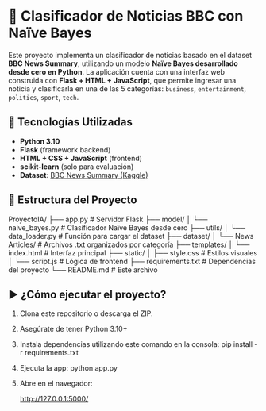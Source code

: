 # 🧠 Clasificador de Noticias BBC con Naïve Bayes

Este proyecto implementa un clasificador de noticias basado en el dataset **BBC News Summary**, utilizando un modelo **Naïve Bayes desarrollado desde cero en Python**. La aplicación cuenta con una interfaz web construida con **Flask + HTML + JavaScript**, que permite ingresar una noticia y clasificarla en una de las 5 categorías: `business`, `entertainment`, `politics`, `sport`, `tech`.


## 🚀 Tecnologías Utilizadas

- **Python 3.10**
- **Flask** (framework backend)
- **HTML + CSS + JavaScript** (frontend)
- **scikit-learn** (solo para evaluación)
- **Dataset**: [BBC News Summary (Kaggle)](https://www.kaggle.com/datasets/pariza/bbc-news-summary)


## 📁 Estructura del Proyecto

ProyectoIA/
├── app.py                 # Servidor Flask
├── model/
│   └── naive_bayes.py     # Clasificador Naïve Bayes desde cero
├── utils/
│   └── data_loader.py     # Función para cargar el dataset
├── dataset/
│   └── News Articles/     # Archivos .txt organizados por categoría
├── templates/
│   └── index.html         # Interfaz principal
├── static/
│   ├── style.css          # Estilos visuales
│   └── script.js          # Lógica de frontend
├── requirements.txt       # Dependencias del proyecto
└── README.md              # Este archivo

## ▶️ ¿Cómo ejecutar el proyecto?

1. Clona este repositorio o descarga el ZIP.
2. Asegúrate de tener Python 3.10+
3. Instala dependencias utilizando este comando en la consola:
    pip install -r requirements.txt
    
4. Ejecuta la app:
    python app.py
5. Abre en el navegador:

    http://127.0.0.1:5000/